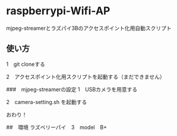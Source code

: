 # raspberrypi-Wifi-AP
mjpeg-streamerとラズパイ3Bのアクセスポイント化用自動スクリプト

## 使い方
1　git cloneする

2　アクセスポイント化用スクリプトを起動する（まだできません）

###　mjpeg-streamerの設定
1　USBカメラを用意する

2　camera-setting.sh を起動する

おわり！

##　環境
ラズベリーパイ　3　model　B+
